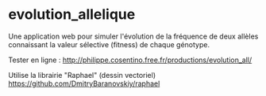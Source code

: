 # evolution_allelique
Une application web pour simuler l'évolution de la fréquence de deux allèles connaissant la valeur sélective (fitness) de chaque génotype.

Tester en ligne : http://philippe.cosentino.free.fr/productions/evolution_all/

Utilise la librairie "Raphael" (dessin vectoriel)
https://github.com/DmitryBaranovskiy/raphael
